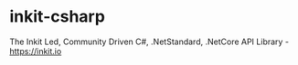 # inkit-csharp
The Inkit Led, Community Driven C#, .NetStandard, .NetCore API Library - https://inkit.io
